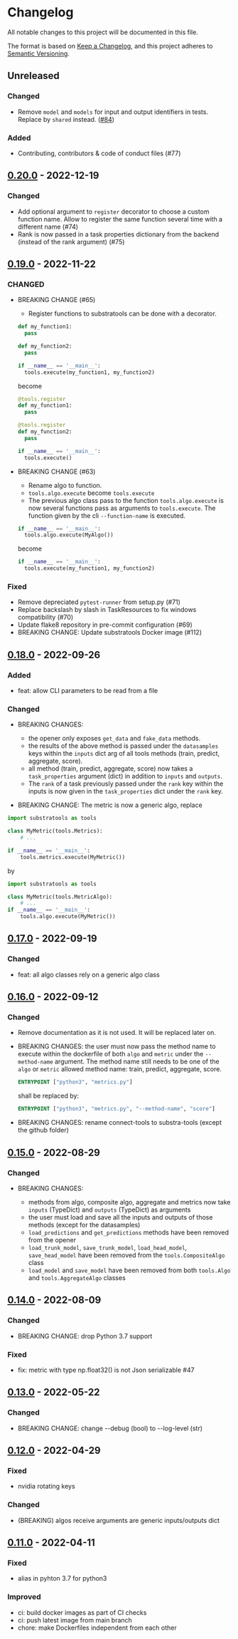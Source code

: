 # Changelog

All notable changes to this project will be documented in this file.

The format is based on [Keep a Changelog](https://keepachangelog.com/en/1.0.0/),
and this project adheres to [Semantic Versioning](https://semver.org/spec/v2.0.0.html).

## Unreleased

### Changed

- Remove `model` and `models` for input and output identifiers in tests. Replace by `shared` instead. ([#84](https://github.com/Substra/substra-tools/pull/84))

### Added

- Contributing, contributors & code of conduct files (#77)

## [0.20.0](https://github.com/Substra/substra-tools/releases/tag/0.20.0) - 2022-12-19

### Changed

- Add optional argument to `register` decorator to choose a custom function name. Allow to register the same function several time with a different name (#74)
- Rank is now passed in a task properties dictionary from the backend (instead of the rank argument) (#75)

## [0.19.0](https://github.com/Substra/substra-tools/releases/tag/0.19.0) - 2022-11-22

### CHANGED

- BREAKING CHANGE (#65)

  - Register functions to substratools can be done with a decorator.

  ```py
  def my_function1:
    pass

  def my_function2:
    pass

  if __name__ == '__main__':
    tools.execute(my_function1, my_function2)
  ```

  become

  ```py
  @tools.register
  def my_function1:
    pass

  @tools.register
  def my_function2:
    pass

  if __name__ == '__main__':
    tools.execute()
  ```

- BREAKING CHANGE (#63)

  - Rename algo to function.
  - `tools.algo.execute` become `tools.execute`
  - The previous algo class pass to the function `tools.algo.execute` is now several functions pass as arguments to `tools.execute`. The function given by the cli `--function-name` is executed.

  ```py
  if __name__ == '__main__':
    tools.algo.execute(MyAlgo())
  ```

  become

  ```py
  if __name__ == '__main__':
    tools.execute(my_function1, my_function2)
  ```

### Fixed

- Remove depreciated `pytest-runner` from setup.py (#71)
- Replace backslash by slash in TaskResources to fix windows compatibility (#70)
- Update flake8 repository in pre-commit configuration (#69)
- BREAKING CHANGE: Update substratools Docker image (#112)

## [0.18.0](https://github.com/Substra/substra-tools/releases/tag/0.18.0) - 2022-09-26

### Added

- feat: allow CLI parameters to be read from a file

### Changed

- BREAKING CHANGES:

  - the opener only exposes `get_data` and `fake_data` methods.
  - the results of the above method is passed under the `datasamples` keys within the `inputs` dict arg of all
    tools methods (train, predict, aggregate, score).
  - all method (train, predict, aggregate, score) now takes a `task_properties` argument (dict) in addition to
    `inputs` and `outputs`.
  - The `rank` of a task previously passed under the `rank` key within the inputs is now given in the `task_properties`
    dict under the `rank` key.

- BREAKING CHANGE: The metric is now a generic algo, replace

```python
import substratools as tools

class MyMetric(tools.Metrics):
    # ...

if __name__ == '__main__':
    tools.metrics.execute(MyMetric())
```

by

```python
import substratools as tools

class MyMetric(tools.MetricAlgo):
    # ...
if __name__ == '__main__':
    tools.algo.execute(MyMetric())
```

## [0.17.0](https://github.com/Substra/substra-tools/releases/tag/0.17.0) - 2022-09-19

### Changed

- feat: all algo classes rely on a generic algo class

## [0.16.0](https://github.com/Substra/substra-tools/releases/tag/0.16.0) - 2022-09-12

### Changed

- Remove documentation as it is not used. It will be replaced later on.
- BREAKING CHANGES: the user must now pass the method name to execute within the dockerfile of both `algo` and
  `metric` under the `--method-name` argument. The method name still needs to be one of the `algo` or `metric`
  allowed method name: train, predict, aggregate, score.

  ```Dockerfile
  ENTRYPOINT ["python3", "metrics.py"]
  ```

  shall be replaced by:

  ```Dockerfile
  ENTRYPOINT ["python3", "metrics.py", "--method-name", "score"]
  ```

- BREAKING CHANGES: rename connect-tools to substra-tools (except the github folder)

## [0.15.0](https://github.com/Substra/substra-tools/releases/tag/0.15.0) - 2022-08-29

### Changed

- BREAKING CHANGES:

  - methods from algo, composite algo, aggregate and metrics now take `inputs` (TypeDict) and `outputs` (TypeDict) as arguments
  - the user must load and save all the inputs and outputs of those methods (except for the datasamples)
  - `load_predictions` and `get_predictions` methods have been removed from the opener
  - `load_trunk_model`, `save_trunk_model`, `load_head_model`, `save_head_model` have been removed from the `tools.CompositeAlgo` class
  - `load_model` and `save_model` have been removed from both `tools.Algo` and `tools.AggregateAlgo` classes

## [0.14.0](https://github.com/Substra/substra-tools/releases/tag/0.14.0) - 2022-08-09

### Changed

- BREAKING CHANGE: drop Python 3.7 support

### Fixed

- fix: metric with type np.float32() is not Json serializable #47

## [0.13.0](https://github.com/Substra/substra-tools/releases/tag/0.13.0) - 2022-05-22

### Changed

- BREAKING CHANGE: change --debug (bool) to --log-level (str)

## [0.12.0](https://github.com/Substra/substra-tools/releases/tag/0.12.0) - 2022-04-29

### Fixed

- nvidia rotating keys

### Changed

- (BREAKING) algos receive arguments are generic inputs/outputs dict

## [0.11.0](https://github.com/Substra/substra-tools/releases/tag/0.11.0) - 2022-04-11

### Fixed

- alias in pyhton 3.7 for python3

### Improved

- ci: build docker images as part of CI checks
- ci: push latest image from main branch
- chore: make Dockerfiles independent from each other
